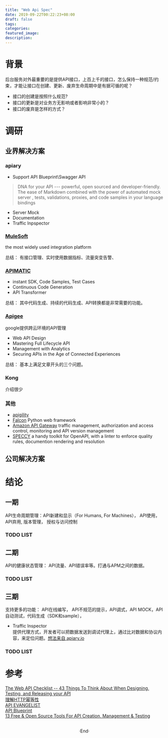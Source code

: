 ```yaml
---
title: "Web Api Spec"
date: 2019-09-22T00:22:23+08:00
draft: false
tags: 
categories: 
featured_image: 
description: 
---
```


# 背景
后台服务对外最重要的是提供API接口，上百上千的接口，怎么保持一种规范/约束，才能让接口在创建、更新、废弃生命周期中是有据可循的呢？ 

* 接口的创建是按照什么规范?  
* 接口的更新是对业务方无影响或者影响非常小的？  
* 接口的废弃是怎样的方式？  

# 调研
## 业界解决方案 

### apiary  

- Support API Blueprint\Swagger API  

> DNA for your API --- powerful, open sourced and developer-friendly. The ease of Markdown combined with the power of automated mock server , tests, validations, proxies, and code samples in your language bindings    

- Server Mock
- Documentation
- Traffic Inpspector  

### [MuleSoft](https://www.mulesoft.com/platform/api/manager) 
the most widely used integration platform  

总结： 有接口管理、实时使用数据指标、流量突变告警、

###  [APIMATIC](https://www.apimatic.io/)
- instant SDK, Code Samples, Test Cases  
- Continuous Code Generation
- API Transformer

总结： 其中代码生成、持续的代码生成、API转换都是非常需要的功能。  

###  [Apigee ](cloud.google.com/apigee)  
google提供跨云环境的API管理

* Web API Design 
* Mastering Full Lifecycle API 
* Management with Analytics 
* Securing APIs in the Age of Connected Experiences 

总结： 基本上满足文章开头的三个问题。  

### Kong 
介绍很少  
### 其他

* [apigility ]( www.apigility.org )  
* [Falcon]() Python web framework   
* [Amazon API Gateway]() traffic management, authorization and access control, monitoring and API version management  
* [SPECCY](speccy.io)  a handy toolkit for OpenAPI, with a linter to enforce quality rules, documention rendering and resolution

## 公司解决方案

# 结论 
## 一期
API生命周期管理：API新建和显示（For Humans, For Machines）， API使用， API弃用, 版本管理， 授权与访问控制   

### TODO LIST

## 二期
API的健康状态管理： API流量、API错误率等。打通与APM之间的数据。
### TODO LIST
## 三期
支持更多的功能： API在线编写， API不规范的提示，API调式，API MOCK，API自动测试，代码生成（SDK和sample），

- Traffic Inspector   
提供代理方式，开发者可以把数据发送到调试代理上，通过比对数据和协议内容，来定位问题。[想法来自 apiary.io](apiary.io)  

### TODO LIST
# 参考 

[The Web API Checklist -- 43 Things To Think About When Designing, Testing, and Releasing your API](https://mathieu.fenniak.net/the-api-checklist/)  
[理解HTTP幂等性](https://www.cnblogs.com/weidagang2046/archive/2011/06/04/idempotence.html)   
[API EVANGELIST](http://design.apievangelist.com)  
[API Blueprint](https://apiblueprint.org)  
[13 Free & Open Source Tools For API Creation, Management & Testing](https://www.how2shout.com/tools/free-open-source-tools-api-creation-management-testing.html#comments)  


<br>

<center>  ·End·  </center>
